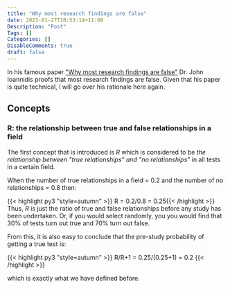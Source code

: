 ```yaml
---
title: "Why most research findings are false"
date: 2023-01-27T10:53:14+11:00
Description: "Post"
Tags: []
Categories: []
DisableComments: true
draft: false
---
```


In his famous paper ["Why most research findings are false"](https://journals.plos.org/plosmedicine/article?id=10.1371/journal.pmed.0020124) Dr. John Ioannidis proofs that most research findings are false. Given that his paper is quite technical, I will go over his rationale here again.

## Concepts

### R: the relationship between true and false relationships in a field

The first concept that is introduced is *R* which is considered to be *the relationship between "true relationships" and "no relationships"* in all tests in a certain field.

When the number of true relationships in a field = 0.2 and the number of no relationships = 0.8 then:

{{< highlight py3 "style=autumn" >}} R = 0.2/0.8 = 0.25{{< /highlight >}}
Thus, *R* is just the ratio of true and false relationships before any study has been undertaken. Or, if you would select randomly, you you would find that 30% of tests turn out true and 70% turn out false.

From this, it is also easy to conclude that the pre-study probability of getting a true test is:

{{< highlight py3 "style=autumn" >}} R/R+1 = 0.25/(0.25+1) = 0.2  {{< /highlight >}}

which is exactly what we have defined before.